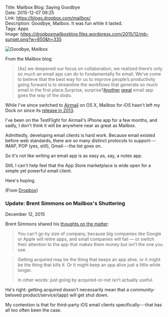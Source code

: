 Title: Mailbox Blog: Saying Goodbye  
Date: 2015-12-07 09:25  
Link: https://blogs.dropbox.com/mailbox/  
Description: Goodbye, Mailbox. It was fun while it lasted.  
Tags: Apps  
Image: https://dropboxmailboxblog.files.wordpress.com/2015/12/mb-sunset.png?w=650&h=335  

![Goodbye, Mailbox][1]

From the Mailbox blog:

> [As] we deepened our focus on collaboration, we realized there’s only so much an email app can do to fundamentally fix email. We’ve come to believe that the best way for us to improve people’s productivity going forward is to streamline the workflows that generate so much email in the first place.Surprise, surprise?[Another][2] [great][3] email app goes the way of the dodo.

While I've since switched to [Airmail][4] on OS X, Mailbox for iOS hasn't left my Dock on since its [release in 2013][5].

I've been on the TestFlight for Airmail's iPhone app for a few months, and sadly, I don't think it will be anywhere near as great as Mailbox.

Admittedly, developing email clients is hard work. Because email existed before web standards, there are *so* many distinct protocols to support---IMAP, POP (yes, still), Gmail---the list goes on.

So it's not like writing an email app is as easy as, say, a notes app.

Still, I can't help feel that the App Store marketplace is wide open for a simple yet powerful email client.

Here's hoping.

(From [Dropbox][6])

<aside class="update">
 
 ### Update: Brent Simmons on Mailbox's Shuttering

December 12, 2015
<!-- {.updatetime} -->

Brent Simmons shared his [thoughts on the matter][7]:

> You can’t go by size of company, because big companies like Google or Apple will retire apps, and small companies will fail — or switch their attention to the app that makes them money but isn’t the one you use.

> Getting acquired may be the thing that keeps an app alive, or it might be the thing that kills it. Or it might keep an app alive just a little while longer.
>
> In other words: just going by acquired-or-not isn’t actually useful.

He's right: getting acquired doesn't necessarily mean that a community-beloved product/service/(app) will get shut down.

My contention is that for third-party iOS email clients specifically---that has all too often been the case.

</aside>

[1]: https://dropboxmailboxblog.files.wordpress.com/2015/12/mb-sunset.png?w=650&h=335 "Goodbye, Mailbox"
[2]: https://web.archive.org/web/20130611062216/http://www.sprw.me/? "Google purchasing Sparrow"
[3]: https://en.wikipedia.org/wiki/Sparrow_(email_client) "Wikipedia: Sparrow (email client)"
[4]: https://itunes.apple.com/us/app/airmail-2.5/id918858936?mt=12&at=1l3vx9s "Airmail 2.5 on the Mac App Store"
[5]: https://blogs.dropbox.com/mailbox/2013/01/reserve-your-mailbox-today/ "Mailbox's first blog post"
[6]: https://blogs.dropbox.com/dropbox/2015/12/saying-goodbye-to-carousel-and-mailbox/ "Dropbox linking to Mailbox blog post"
[7]: http://inessential.com/2015/12/07/on_apps_that_get_acquired "Brent Simmons reacting to Mailbox's closure"